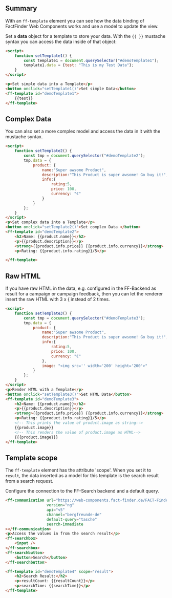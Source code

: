 ## Summary

With an `ff-template` element you can see how the data binding of FactFinder Web Components works and use a model to update the view.

Set a **data** object for a template to store your data.
With the `{{ }}` mustache syntax you can access the data inside of that object:

```html
<script>
    function setTemplate1() {
        const template1 = document.querySelector("#demoTemplate1");
        template1.data = {test: "This is my Test Data"};
    }
</script>

<p>Set simple data into a Template</p>
<button onclick="setTemplate1()">Set simple Data</button>
<ff-template id="demoTemplate1">
    {{test}}
</ff-template>
```

## Complex Data
You can also set a more complex model and access the data in it with the mustache syntax.

```html
<script>
    function setTemplate2() {
        const tmp = document.querySelector("#demoTemplate2");
        tmp.data = {
            product: {
                name:"Super awsome Product",
                description:"This Product is super awsome! Go buy it!",
                info:{
                    rating:5,
                    price: 100,
                    currency: "€"
                }
            }
        };
    }
</script>
<p>Set complex data into a Template</p>
<button onclick="setTemplate2()">Set complex Data </button>
<ff-template id="demoTemplate2">
    <h2>Name: {{product.name}}</h2>
    <p>{{product.description}}</p>
    <strong>{{product.info.price}} {{product.info.currency}}</strong>
    <p>Rating: {{product.info.rating}}/5</p>

</ff-template>
```

## Raw HTML
If you have raw HTML in the data, e.g. configured in the FF-Backend as result for a campaign or campaign feedback, then you can let the renderer insert the raw HTML with 3 x { instead of 2 times.

```html
<script>
    function setTemplate3() {
        const tmp = document.querySelector("#demoTemplate3");
        tmp.data = {
            product: {
                name:"Super awsome Product",
                description:"This Product is super awsome! Go buy it!",
                info:{
                    rating:5,
                    price: 100,
                    currency: "€"
                },
                image: "<img src='' width='200' height='200'>"
            }
        };
    }
</script>
<p>Render HTML with a Template</p>
<button onclick="setTemplate3()">Set HTML Data</button>
<ff-template id="demoTemplate3">
    <h2>Name: {{product.name}}</h2>
    <p>{{product.description}}</p>
    <strong>{{product.info.price}} {{product.info.currency}}</strong>
    <p>Rating: {{product.info.rating}}/5</p>
    <!-- This prints the value of product.image as string-->
    {{product.image}}
    <!-- This renders the value of product.image as HTML-->
    {{{product.image}}}
</ff-template>
```

## Template scope
The `ff-template` element has the attribute 'scope'.
When you set it to `result`, the data inserted as a model for this template is the search result from a search request.

Configure the connection to the FF-Search backend and a default query.

```html
<ff-communication url="https://web-components.fact-finder.de/FACT-Finder"
                  version="ng"
                  api="v5"
                  channel="bergfreunde-de"
                  default-query="tasche"
                  search-immediate
></ff-communication>
<p>Access the values in from the search result</p>
<ff-searchbox>
    <input />
</ff-searchbox>
<ff-searchbutton>
    <button>Search</button>
</ff-searchbutton>

<ff-template id="demoTemplate4" scope="result">
    <h2>Search Result:</h2>
    <p>resultCount: {{resultCount}}</p>
    <p>searchTime: {{searchTime}}</p>
</ff-template>
```